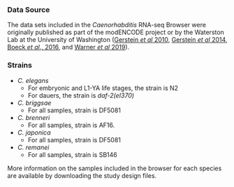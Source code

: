 ### Data Source
The data sets included in the *Caenorhabditis* RNA-seq Browser were originally published as part of the modENCODE project or by the Waterston Lab at the University of Washington ([Gerstein *et al* 2010](https://pubmed.ncbi.nlm.nih.gov/21177976/), [Gerstein *et al* 2014](https://www.nature.com/articles/nature13424), [Boeck *et al*., 2016](https://pubmed.ncbi.nlm.nih.gov/27531719/), and [Warner *et al* 2019](https://www.ncbi.nlm.nih.gov/pmc/articles/PMC6581053/)).  

### Strains
* *C. elegans*
  - For embryonic and L1-YA life stages, the strain is N2 
  - For dauers, the strain is *daf-2(eI370)*  
* *C. briggsae*
  - For all samples, strain is DF5081
* *C. brenneri*
  - For all samples, strain is AF16.
* *C. japonica* 
  - For all samples, strain is DF5081
* *C. remanei* 
  - For all samples, strain is SB146

More information on the samples included in the browser for each species are available by downloading the study design files. 


